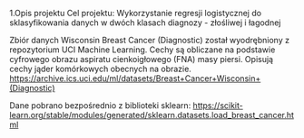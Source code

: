 1.Opis projektu
Cel projektu: Wykorzystanie regresji logistycznej do sklasyfikowania danych w dwóch klasach diagnozy - złośliwej i łagodnej

Zbiór danych Wisconsin Breast Cancer (Diagnostic) został wyodrębniony z repozytorium UCI Machine Learning. Cechy są obliczane na podstawie cyfrowego obrazu aspiratu cienkoigłowego (FNA) masy piersi. Opisują cechy jąder komórkowych obecnych na obrazie. https://archive.ics.uci.edu/ml/datasets/Breast+Cancer+Wisconsin+(Diagnostic)

Dane pobrano bezpośrednio z biblioteki sklearn: https://scikit-learn.org/stable/modules/generated/sklearn.datasets.load_breast_cancer.html
